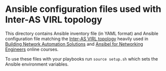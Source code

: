 # Ansible configuration files used with Inter-AS VIRL topology

This directory contains Ansible inventory file (in YAML format) and Ansible configuration file matching the [Inter-AS VIRL topology](https://github.com/ipspace/VIRL) heavily used in [Building Network Automation Solutions](http://www.ipspace.net/Building_Network_Automation_Solutions) and [Ansibel for Networking Engineers](http://www.ipspace.net/Ansible_for_Networking_Engineers) online courses.

To use these files with your playbooks run `source setup.sh` which sets the Ansible environment variables.